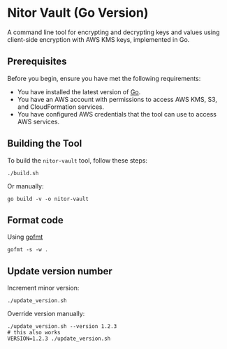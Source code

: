 # Nitor Vault (Go Version)

A command line tool for encrypting and decrypting keys and values using client-side encryption with AWS KMS keys,
implemented in Go.

## Prerequisites

Before you begin, ensure you have met the following requirements:

- You have installed the latest version of [Go](https://go.dev/).
- You have an AWS account with permissions to access AWS KMS, S3, and CloudFormation services.
- You have configured AWS credentials that the tool can use to access AWS services.

## Building the Tool

To build the `nitor-vault` tool, follow these steps:

```shell
./build.sh
```

Or manually:

```shell
go build -v -o nitor-vault
```

## Format code

Using [gofmt](https://pkg.go.dev/cmd/gofmt)

```shell
gofmt -s -w .
```

## Update version number

Increment minor version:

```shell
./update_version.sh
```

Override version manually:

```shell
./update_version.sh --version 1.2.3
# this also works
VERSION=1.2.3 ./update_version.sh
```
